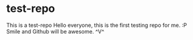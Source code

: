 # test-repo
This is a test-repo
Hello everyone, this is the first testing repo for me. :P Smile and Github will be awesome. ^V^
